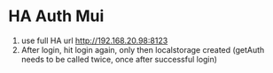 # HA Auth Mui

1. use full HA url http://192.168.20.98:8123
2. After login, hit login again, only then localstorage created (getAuth needs to be called twice,
once after successful login)